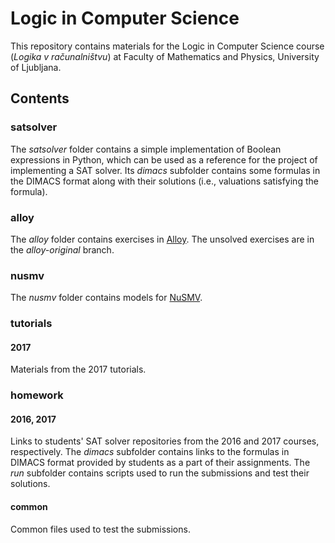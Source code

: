 # Logic in Computer Science

This repository contains materials for the Logic in Computer Science course (*Logika v računalništvu*) at Faculty of Mathematics and Physics, University of Ljubljana.

## Contents

### satsolver

The *satsolver* folder contains a simple implementation of Boolean expressions in Python, which can be used as a reference for the project of implementing a SAT solver.
Its *dimacs* subfolder contains some formulas in the DIMACS format along with their solutions (i.e., valuations satisfying the formula).

### alloy

The *alloy* folder contains exercises in [Alloy](http://alloy.mit.edu/alloy/). The unsolved exercises are in the *alloy-original* branch.

### nusmv

The *nusmv* folder contains models for [NuSMV](http://nusmv.fbk.eu/).

### tutorials

#### 2017

Materials from the 2017 tutorials.

### homework

#### 2016, 2017

Links to students' SAT solver repositories from the 2016 and 2017 courses, respectively.
The *dimacs* subfolder contains links to the formulas in DIMACS format provided by students as a part of their assignments.
The *run* subfolder contains scripts used to run the submissions and test their solutions.

#### common

Common files used to test the submissions.
